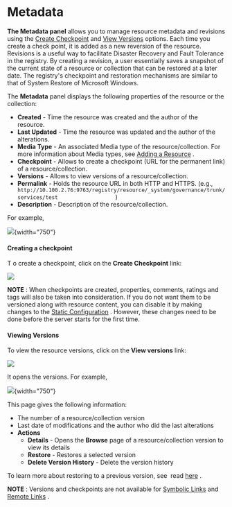 # Metadata

**The Metadata panel** allows you to manage resource metadata and
revisions using the [Create Checkpoint](#Metadata-Checkpoint) and [View
Versions](#Metadata-Versions) options. Each time you create a check
point, it is added as a new reversion of the resource. Revisions is a
useful way to facilitate Disaster Recovery and Fault Tolerance in the
registry. By creating a revision, a user essentially saves a snapshot of
the current state of a resource or collection that can be restored at a
later date. The registry's checkpoint and restoration mechanisms are
similar to that of System Restore of Microsoft Windows.

The **Metadata** panel displays the following properties of the resource
or the collection:

-   **Created** - Time the resource was created and the author of the
    resource.
-   **Last Updated** - Time the resource was updated and the author of
    the alterations.
-   **Media Type** - An associated Media type of the
    resource/collection. For more information about Media types, see
    [Adding a Resource](_Adding_a_Resource_) .
-   **Checkpoint** - Allows to create a checkpoint (URL for the
    permanent link) of a resource/collection.
-   **Versions** - Allows to view versions of a resource/collection.
-   **Permalink** - Holds the resource URL in both HTTP and HTTPS.
    (e.g.,
    `                     http://10.100.2.76:9763/registry/resource/_system/governance/trunk/services/test                   `
    )
-   **Description** - Description of the resource/collection.

For example,  

![](attachments/22185146/22514191.png){width="750"}

#### Creating a checkpoint

T o create a checkpoint, click on the **Create Checkpoint** link:

![](attachments/53125531/53287635.png)

**NOTE** : When checkpoints are created, properties, comments, ratings
and tags will also be taken into consideration. If you do not want them
to be versioned along with resource content, you can disable it by
making changes to the [Static
Configuration](https://docs.wso2.com/display/Governance460/Configuration+for+Static+%28One-time%29+and+Auto+Versioning+Resources)
. However, these changes need to be done before the server starts for
the first time.

#### Viewing Versions

To view the resource versions, click on the **View versions** link:

![](attachments/53125531/53287640.png)  

It opens the versions. For example,

![](attachments/22185146/22514195.png){width="750"}

This page gives the following information:  

-   The number of a resource/collection version
-   Last date of modifications and the author who did the last
    alterations
-   **Actions**  
    -   **Details** - Opens the **Browse** page of a resource/collection
        version to view its details
    -   **Restore** - Restores a selected version
    -   **Delete Version History** - Delete the version history

To learn more about restoring to a previous version, see  read
[here](https://docs.wso2.com/display/Governance460/Managing+Versions+of+a+Resource)
.

**NOTE** : Versions and checkpoints are not available for [Symbolic
Links](https://docs.wso2.com/display/Governance460/Link+Creation#LinkCreation-ASymbolicLink)
and [Remote
Links](https://docs.wso2.com/display/Governance460/Link+Creation#LinkCreation-ARemoteLink)
.
